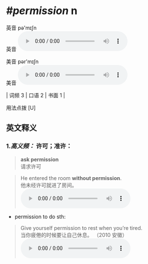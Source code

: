 # ***\#permission*** n
英音 pə'mɪʃn  
英音
<audio src="./media/permission-B.aac" controls="controls"></audio>

美音 pər'mɪʃn  
美音
<audio src="./media/permission.aac" controls="controls"></audio>



| 词频 3 | 口语 2 | 书面 1 |  

用法点拨  [U]

英文释义
---
### 1.*高义频：* **许可；准许：**  

 > **ask permission**  
 > 请求许可    

 > He entered the room **without permission**.   
 > 他未经许可就进了房间。    
<audio src="./media/permission-1.aac" controls="controls"></audio>

- permission to do sth:

 > Give yourself permission to rest when you’re tired.  
 > 当你疲倦的时候要让自己休息。  （2010 安徽）  
<audio src="./media/Give yourself permission to _AAC.aac" controls="controls"></audio>


